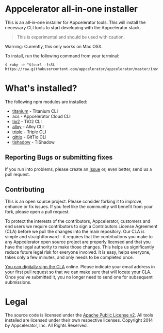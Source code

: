 Appcelerator all-in-one installer
=================================

This is an all-in-one installer for Appcelerator tools.  This will install the necessary CLI tools to start developing with the Appcelerator stack.

> This is experimental and should be used with caution.

Warning: Currently, this only works on Mac OSX.

To install, run the following command from your terminal:

	$ ruby -e "$(curl -fsSL https://raw.githubusercontent.com/appcelerator/appcelerator/master/install)"


# What's installed?

The following npm modules are installed:

- [titanium](https://github.com/appcelerator/titanium) - Titanium CLI
- acs - Appcelerator Cloud CLI
- [tio2](https://github.com/appcelerator/tio2) - TiO2 CLI
- [alloy](https://github.com/appcelerator/alloy) - Alloy CLI
- [triple](https://github.com/tonylukasavage/triple) - Triple CLI
- [gittio](https://github.com/fokkezb/gittio) - GitTio CLI
- [tishadow](https://github.com/dbankier/TiShadow) - TiShadow

## Reporting Bugs or submitting fixes

If you run into problems, please create an [Issue](https://github.com/appcelerator/appcelerator/issues) or, even better, send us a pull request. 

## Contributing

This is an open source project. Please consider forking it to improve, enhance or fix issues. If you feel like the community will benefit from your fork, please open a pull request.

To protect the interests of the contributors, Appcelerator, customers and end users we require contributors to sign a Contributors License Agreement (CLA) before we pull the changes into the main repository. Our CLA is simple and straightforward - it requires that the contributions you make to any Appcelerator open source project are properly licensed and that you have the legal authority to make those changes. This helps us significantly reduce future legal risk for everyone involved. It is easy, helps everyone, takes only a few minutes, and only needs to be completed once.

[You can digitally sign the CLA](http://bit.ly/app_cla) online. Please indicate your email address in your first pull request so that we can make sure that will locate your CLA.  Once you've submitted it, you no longer need to send one for subsequent submissions.

# Legal

The source code is licensed under the [Apache Public License v2](LICENSE).  All tools installed are licensed under their own respective licenses. Copyright 2014 by Appcelerator, Inc. All Rights Reserved.
